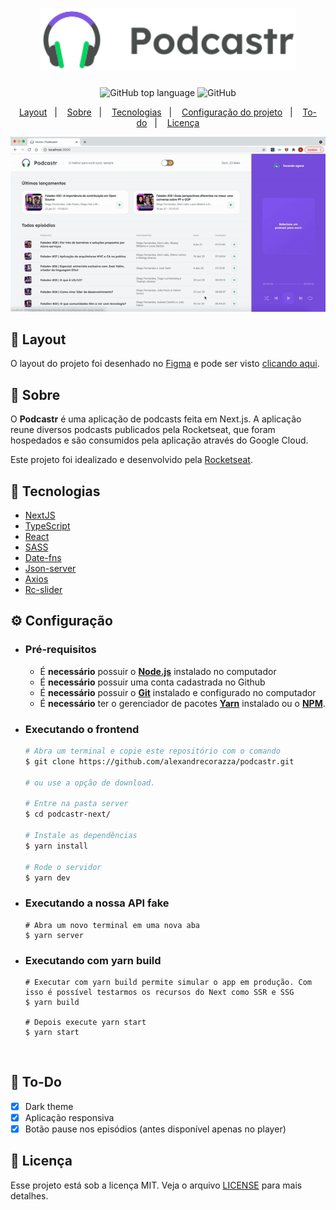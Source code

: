 <h1 align="center">
    <img alt="Podcastr" src=".github/logo.svg" height="100px" />
</h1>

<p align="center">
  <img alt="GitHub top language" src="https://img.shields.io/github/languages/top/alexandrecorazza/podcastr?style=flat-square">
  <img alt="GitHub" src="https://img.shields.io/github/license/alexandrecorazza/podcastr?style=flat-square"> 
</p>
<p align="center">
  <a href="#art-layout">Layout</a>&nbsp;&nbsp;&nbsp;|&nbsp;&nbsp;&nbsp;
  <a href="#bookmark-sobre">Sobre</a>&nbsp;&nbsp;&nbsp;|&nbsp;&nbsp;&nbsp;
  <a href="#rocket-tecnologias">Tecnologias</a>&nbsp;&nbsp;&nbsp;|&nbsp;&nbsp;&nbsp;
  <a href="#%EF%B8%8F-configuração">Configuração do projeto</a>&nbsp;&nbsp;&nbsp;|&nbsp;&nbsp;&nbsp;
  <a href="#pushpin-to-do">To-do</a>&nbsp;&nbsp;&nbsp;|&nbsp;&nbsp;&nbsp;
  <a href="#memo-licença">Licença</a>
</p>

<p align="center">
  <img alt="design do projeto" width="650px" src="./.github/podcastr.gif" />
<p>

## :art: Layout
O layout do projeto foi desenhado no [Figma](https://www.figma.com/) e pode ser visto [clicando aqui](https://www.figma.com/file/syBWFc1KmD8brWum3Taqa9/Podcastr-(Copy)).

## :bookmark: Sobre

O **Podcastr** é uma aplicação de podcasts feita em Next.js. A aplicação reune diversos podcasts publicados pela Rocketseat, que foram hospedados e são consumidos pela aplicação através do Google Cloud.
  
Este projeto foi idealizado e desenvolvido pela [Rocketseat](https://rocketseat.com.br/).

## :rocket: Tecnologias

- [NextJS](https://github.com/vercel/next.js/)
- [TypeScript](https://www.typescriptlang.org/)
- [React](https://reactjs.org/)
- [SASS](https://sass-lang.com/)
- [Date-fns](https://date-fns.org/)
- [Json-server](https://github.com/typicode/json-server)
- [Axios](https://github.com/axios/axios)
- [Rc-slider](https://www.npmjs.com/package/rc-slider)

## ⚙️ Configuração

- ### **Pré-requisitos**

  - É **necessário** possuir o **[Node.js](https://nodejs.org/en/)** instalado no computador
  - É **necessário** possuir uma conta cadastrada no Github
  - É **necessário** possuir o **[Git](https://git-scm.com/)** instalado e configurado no computador
  - É **necessário** ter o gerenciador de pacotes **[Yarn](https://yarnpkg.com/)** instalado ou o **[NPM](https://www.npmjs.com/)**.

- ### Executando o frontend

  ```bash
  # Abra um terminal e copie este repositório com o comando
  $ git clone https://github.com/alexandrecorazza/podcastr.git
  
  # ou use a opção de download.

  # Entre na pasta server 
  $ cd podcastr-next/

  # Instale as dependências
  $ yarn install

  # Rode o servidor
  $ yarn dev
  ```

- ### Executando a nossa API fake
  ```
  # Abra um novo terminal em uma nova aba
  $ yarn server
  ```
 
- ### Executando com yarn build
  ```
  # Executar com yarn build permite simular o app em produção. Com isso é possível testarmos os recursos do Next como SSR e SSG
  $ yarn build
  
  # Depois execute yarn start
  $ yarn start
  ```

<br>

## :pushpin: To-Do

- [x] Dark theme
- [x] Aplicação responsiva
- [x] Botão pause nos episódios (antes disponível apenas no player)

## :memo: Licença

Esse projeto está sob a licença MIT. Veja o arquivo [LICENSE](LICENSE.md) para mais detalhes.
